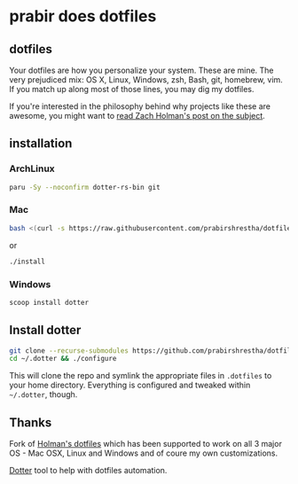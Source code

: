 # prabir does dotfiles

## dotfiles

Your dotfiles are how you personalize your system. These are mine. The very
prejudiced mix: OS X, Linux, Windows, zsh, Bash, git, homebrew, vim. 
If you match up along most of those lines, you may dig my dotfiles.

If you're interested in the philosophy behind why projects like these are
awesome, you might want to [read Zach Holman's post on the
subject](http://zachholman.com/2010/08/dotfiles-are-meant-to-be-forked/).

## installation

### ArchLinux

```bash
paru -Sy --noconfirm dotter-rs-bin git
```

### Mac

```bash
bash <(curl -s https://raw.githubusercontent.com/prabirshrestha/dotfiles/main/install)
```

or 

```bash
./install
```

### Windows

```cmd
scoop install dotter
```

## Install dotter

```bash
git clone --recurse-submodules https://github.com/prabirshrestha/dotfiles.git ~/.dotfiles
cd ~/.dotter && ./configure
```

This will clone the repo and symlink the appropriate files in `.dotfiles` to your
home directory. Everything is configured and tweaked within `~/.dotter`,
though.

## Thanks

Fork of [Holman's dotfiles](https://github.com/holman/dotfiles) which has been supported to work
on all 3 major OS - Mac OSX, Linux and Windows and of coure my own customizations.

[Dotter](https://github.com/SuperCuber/dotter) tool to help with dotfiles automation.
